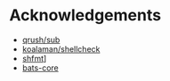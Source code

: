 # Acknowledgements

* [qrush/sub](https://github.com/qrush/sub)
* [koalaman/shellcheck](https://github.com/koalaman/shellcheck)
* [shfmt](https://github.com/mvdan/sh)]
* [bats-core](https://github.com/bats-core)

